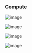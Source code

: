 ### Compute

![image](https://user-images.githubusercontent.com/59710101/216106593-8d568d56-9aa4-4641-9058-8b0c88cce162.png)


![image](https://user-images.githubusercontent.com/59710101/216106643-89410116-2a5f-49ac-b675-4c8aa1478242.png)


![image](https://user-images.githubusercontent.com/59710101/216106853-5b03ee50-690c-40d3-bf6a-670e993e8439.png)


![image](https://user-images.githubusercontent.com/59710101/216107006-54f0b288-8073-4655-affe-8e019216b674.png)

